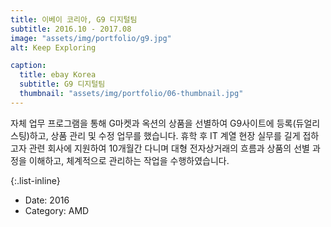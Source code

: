 ```yaml
---
title: 이베이 코리아, G9 디지털팀
subtitle: 2016.10 - 2017.08
image: "assets/img/portfolio/g9.jpg"
alt: Keep Exploring

caption:
  title: ebay Korea
  subtitle: G9 디지털팀
  thumbnail: "assets/img/portfolio/06-thumbnail.jpg"
---
```

자체 업무 프로그램을 통해 G마켓과 옥션의 상품을 선별하여 G9사이트에 등록(듀얼리스팅)하고, 상품 관리 및 수정 업무를 했습니다.
휴학 후 IT 계열 현장 실무를 길게 접하고자 관련 회사에 지원하여 10개월간 다니며 대형 전자상거래의 흐름과 상품의 선별 과정을 이해하고, 체계적으로 관리하는 작업을 수행하였습니다.

{:.list-inline}
- Date: 2016
- Category: AMD
